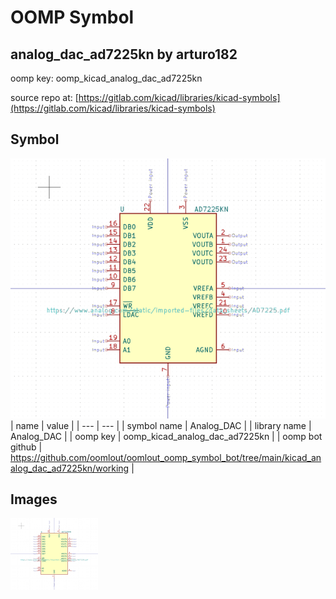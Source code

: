 # OOMP Symbol  
## analog_dac_ad7225kn  by arturo182  
  
oomp key: oomp_kicad_analog_dac_ad7225kn  
  
source repo at: [https://gitlab.com/kicad/libraries/kicad-symbols](https://gitlab.com/kicad/libraries/kicad-symbols)  
## Symbol  
  
[![working.png](working_600.png)](working.png)  
| name | value | 
| --- | --- | 
| symbol name | Analog_DAC | 
| library name | Analog_DAC | 
| oomp key | oomp_kicad_analog_dac_ad7225kn | 
| oomp bot github | https://github.com/oomlout/oomlout_oomp_symbol_bot/tree/main/kicad_analog_dac_ad7225kn/working | 
## Images  
  
[![working.png](working_140.png)](working.png)  
